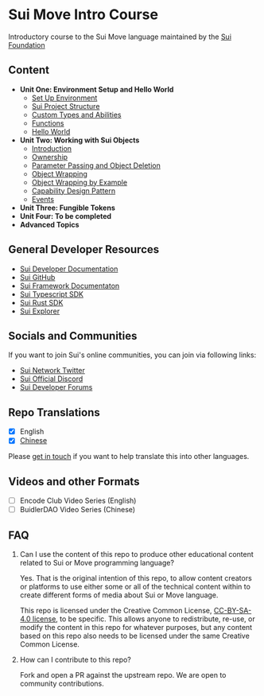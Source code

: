 # Sui Move Intro Course

Introductory course to the Sui Move language maintained by the [Sui Foundation](https://suifoundation.org/)

## Content

- **Unit One: Environment Setup and Hello World**
    - [Set Up Environment](./unit-one/lessons/2_set_up_environment.md)
    - [Sui Project Structure](./unit-one/lessons/3_sui_project_structure.md)
    - [Custom Types and Abilities](./unit-one/lessons/4_custom_types_and_abilities.md)
    - [Functions](./unit-one/lessons/5_functions.md)
    - [Hello World](./unit-one/lessons/6_hello_world.md)
- **Unit Two: Working with Sui Objects**
    - [Introduction](./unit-two/lessons/1_working_wiith_sui_objects.md)
    - [Ownership](./unit-two/lessons/2_ownership.md)
    - [Parameter Passing and Object Deletion](./unit-two/lessons/3_parameter_passing_and_object_deletion.md)
    - [Object Wrapping](./unit-two/lessons/4_object_wrapping.md)
    - [Object Wrapping by Example](./unit-two/lessons/5_object_wrapping_example.md)
    - [Capability Design Pattern](./unit-two/lessons/6_capability_design_pattern.md)
    - [Events](./unit-two/lessons/7_events.md)
- **Unit Three: Fungible Tokens**
- **Unit Four: To be completed**
- **Advanced Topics**

## General Developer Resources

- [Sui Developer Documentation](https://docs.sui.io/build)
- [Sui GitHub](https://github.com/MystenLabs/sui)
- [Sui Framework Documentaton](https://github.com/MystenLabs/sui/tree/main/crates/sui-framework/docs)
- [Sui Typescript SDK](https://github.com/MystenLabs/sui/tree/main/sdk/typescript)
- [Sui Rust SDK](https://github.com/MystenLabs/sui/tree/main/crates/sui-sdk)
- [Sui Explorer](https://explorer.sui.io/)

## Socials and Communities

If you want to join Sui's online communities, you can join via following links:

- [Sui Network Twitter](https://twitter.com/SuiNetwork) 
- [Sui Official Discord](https://discord.gg/sui)
- [Sui Developer Forums](https://forums.sui.io/)

## Repo Translations

- [x] English
- [x] [Chinese](https://github.com/RandyPen/sui-move-intro-course-zh)

Please [get in touch](mailto:henry@sui.io) if you want to help translate this into other languages. 

## Videos and other Formats

- [ ] Encode Club Video Series (English)
- [ ] BuidlerDAO Video Series (Chinese)

## FAQ

1. Can I use the content of this repo to produce other educational content related to Sui or Move programming language? 

    Yes. That is the original intention of this repo, to allow content creators or platforms to use either some or all of the technical content within to create different forms of media about Sui or Move language. 

    This repo is licensed under the Creative Common License, [CC-BY-SA-4.0 license](https://github.com/sui-foundation/sui-move-intro-course/blob/main/LICENSE), to be specific. This allows anyone to redistribute, re-use, or modify the content in this repo for whatever purposes, but any content based on this repo also needs to be licensed under the same Creative Common License.

2. How can I contribute to this repo? 

    Fork and open a PR against the upstream repo. We are open to community contributions. 



